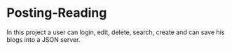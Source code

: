 # Posting-Reading
In this project a user can  login, edit, delete, search, create and can save his blogs into a JSON server. 
